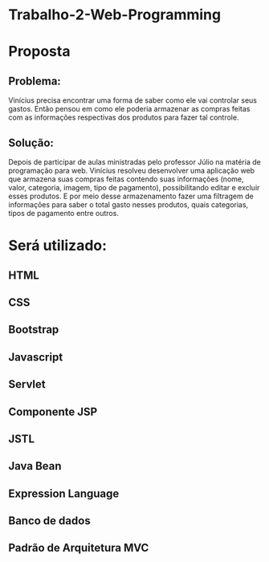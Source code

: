 # Trabalho-2-Web-Programming

# Proposta

## Problema:
Vinícius precisa encontrar uma forma de saber como ele vai controlar
seus gastos. Então pensou em como ele poderia armazenar as compras feitas
com as informações respectivas dos produtos para fazer tal controle.

## Solução:
Depois de participar de aulas ministradas pelo professor Júlio na matéria
de programação para web. Vinícius resolveu desenvolver uma aplicação web
que armazena suas compras feitas contendo suas informações (nome, valor,
categoria, imagem, tipo de pagamento), possibilitando editar e excluir esses
produtos. E por meio desse armazenamento fazer uma filtragem de
informações para saber o total gasto nesses produtos, quais categorias, tipos
de pagamento entre outros.

# Será utilizado:
## HTML
## CSS
## Bootstrap
## Javascript
## Servlet
## Componente JSP
## JSTL
## Java Bean
## Expression Language
## Banco de dados
## Padrão de Arquitetura MVC
